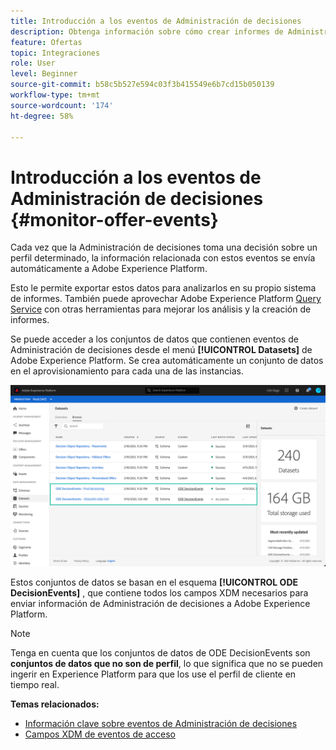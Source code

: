 ```yaml
---
title: Introducción a los eventos de Administración de decisiones
description: Obtenga información sobre cómo crear informes de Administración de decisiones en Adobe Experience Platform.
feature: Ofertas
topic: Integraciones
role: User
level: Beginner
source-git-commit: b58c5b527e594c03f3b415549e6b7cd15b050139
workflow-type: tm+mt
source-wordcount: '174'
ht-degree: 58%

---
```


# Introducción a los eventos de Administración de decisiones {#monitor-offer-events}

Cada vez que la Administración de decisiones toma una decisión sobre un perfil determinado, la información relacionada con estos eventos se envía automáticamente a Adobe Experience Platform.

Esto le permite exportar estos datos para analizarlos en su propio sistema de informes. También puede aprovechar Adobe Experience Platform [Query Service](https://experienceleague.adobe.com/docs/experience-platform/query/home.html?lang=es) con otras herramientas para mejorar los análisis y la creación de informes.

Se puede acceder a los conjuntos de datos que contienen eventos de Administración de decisiones desde el menú **[!UICONTROL Datasets]** de Adobe Experience Platform. Se crea automáticamente un conjunto de datos en el aprovisionamiento para cada una de las instancias.

![](../../assets/events-datasets-list.png)

Estos conjuntos de datos se basan en el esquema **[!UICONTROL ODE DecisionEvents]** , que contiene todos los campos XDM necesarios para enviar información de Administración de decisiones a Adobe Experience Platform.

>[!NOTE]
>
>Tenga en cuenta que los conjuntos de datos de ODE DecisionEvents son **conjuntos de datos que no son de perfil**, lo que significa que no se pueden ingerir en Experience Platform para que los use el perfil de cliente en tiempo real.

**Temas relacionados:**

* [Información clave sobre eventos de Administración de decisiones](../reports/key-information.md)
* [Campos XDM de eventos de acceso](../reports/xdm-fields.md)
